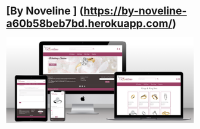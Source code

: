 # [By Noveline ] (https://by-noveline-a60b58beb7bd.herokuapp.com/)

![by noveline mockup](docs/readme-img/bn-mockup.png)